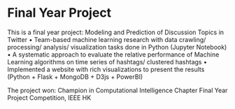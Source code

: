 # Final Year Project

This is a final year project: Modeling and Prediction of Discussion Topics in Twitter
• Team-based machine learning research with data crawling/ processing/ analysis/ visualization tasks done in Python (Jupyter Notebook)
• A systematic approach to evaluate the relative performance of Machine Learning algorithms on time series of hashtags/ clustered hashtags
• Implemented a website with rich visualizations to present the results (Python + Flask + MongoDB + D3js + PowerBI)

The project won:
 Champion in Computational Intelligence Chapter Final Year Project Competition, IEEE HK
